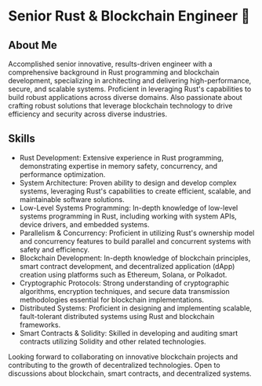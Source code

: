 # Senior Rust & Blockchain Engineer 👋

## About Me
Accomplished senior innovative, results-driven engineer with a comprehensive background in Rust programming and blockchain development, specializing in architecting and delivering high-performance, secure, and scalable systems. Proficient in leveraging Rust's capabilities to build robust applications across diverse domains. Also passionate about crafting robust solutions that leverage blockchain technology to drive efficiency and security across diverse industries.

## Skills
- Rust Development: Extensive experience in Rust programming, demonstrating expertise in memory safety, concurrency, and performance optimization.
- System Architecture: Proven ability to design and develop complex systems, leveraging Rust's capabilities to create efficient, scalable, and maintainable software solutions.
- Low-Level Systems Programming: In-depth knowledge of low-level systems programming in Rust, including working with system APIs, device drivers, and embedded systems.
- Parallelism & Concurrency: Proficient in utilizing Rust's ownership model and concurrency features to build parallel and concurrent systems with safety and efficiency.
- Blockchain Development: In-depth knowledge of blockchain principles, smart contract development, and decentralized application (dApp) creation using platforms such as Ethereum, Solana, or Polkadot.
- Cryptographic Protocols: Strong understanding of cryptographic algorithms, encryption techniques, and secure data transmission methodologies essential for blockchain implementations.
- Distributed Systems: Proficient in designing and implementing scalable, fault-tolerant distributed systems using Rust and blockchain frameworks.
- Smart Contracts & Solidity: Skilled in developing and auditing smart contracts utilizing Solidity and other related technologies.

Looking forward to collaborating on innovative blockchain projects and contributing to the growth of decentralized technologies. Open to discussions about blockchain, smart contracts, and decentralized systems.
